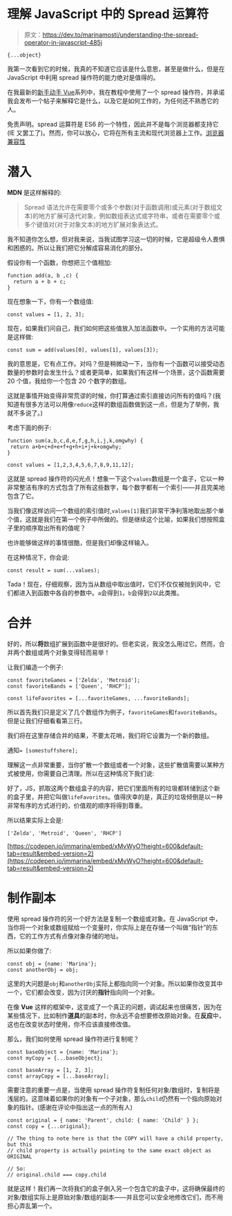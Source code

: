 # 理解 JavaScript 中的 Spread 运算符

> 原文：<https://dev.to/marinamosti/understanding-the-spread-operator-in-javascript-485j>

`{...object}`

我第一次看到它的时候，我真的不知道它应该是什么意思，甚至是做什么，但是在 JavaScript 中利用 spread 操作符的能力绝对是值得的。

在我最新的[新手动手 Vue](https://dev.to/vuevixens/hands-on-vuejs-for-beginners-part-5--1jbi)系列中，我在教程中使用了一个 spread 操作符，并承诺我会发布一个帖子来解释它是什么，以及它是如何工作的，为任何还不熟悉它的人。

免责声明。spread 运算符是 ES6 的一个特性，因此并不是每个浏览器都支持它(IE 又罢工了)。然而，你可以放心，它将在所有主流和现代浏览器上工作。[浏览器兼容性](https://developer.mozilla.org/en-US/docs/Web/JavaScript/Reference/Operators/Spread_syntax#Browser_compatibility)

# 潜入

**MDN** 是这样解释的:

> Spread 语法允许在需要零个或多个参数(对于函数调用)或元素(对于数组文本)的地方扩展可迭代对象，例如数组表达式或字符串，或者在需要零个或多个键值对(对于对象文本)的地方扩展对象表达式。

我不知道你怎么想，但对我来说，当我试图学习这一切的时候，它是超级令人畏惧和困惑的。所以让我们把它分解成容易消化的部分。

假设你有一个函数，你想把三个值相加:

```
function add(a, b ,c) {
  return a + b + c;
} 
```

现在想象一下，你有一个数组值:

```
const values = [1, 2, 3]; 
```

现在，如果我们问自己，我们如何把这些值放入加法函数中。一个实用的方法可能是这样做:

```
const sum = add(values[0], values[1], values[3]); 
```

我的意思是，它有点工作。对吗？但是稍微动一下，当你有一个函数可以接受动态数量的参数时会发生什么？或者更简单，如果我们有这样一个场景，这个函数需要 20 个值，我给你一个包含 20 个数字的数组。

这就是事情开始变得非常荒谬的时候，你打算通过索引直接访问所有的值吗？(我知道有很多方法可以用像`reduce`这样的数组函数做到这一点，但是为了举例，我就不多说了。)

考虑下面的例子:

```
function sum(a,b,c,d,e,f,g,h,i,j,k,omgwhy) {
 return a+b+c+d+e+f+g+h+i+j+k+omgwhy;
}

const values = [1,2,3,4,5,6,7,8,9,11,12]; 
```

这就是 spread 操作符的闪光点！想象一下这个`values`数组是一个盒子，它以一种非常整洁有序的方式包含了所有这些数字，每个数字都有一个索引——并且完美地包含了它。

当我们像这样访问一个数组的索引值时,`values[1]`我们非常干净利落地取出那个单个值，这就是我们在第一个例子中所做的。但是继续这个比喻，如果我们想按照盒子里的顺序取出所有的值呢？

也许能够做这样的事情很酷，但是我们却像这样输入。

在这种情况下，你会说:

```
const result = sum(...values); 
```

Tada！现在，仔细观察，因为当从数组中取出值时，它们不仅仅被抛到风中，它们都进入到函数中各自的参数中。`a`会得到`1`，`b`会得到`2`以此类推。

# 合并

好的，所以**将**数组扩展到函数中是很好的。但老实说，我没怎么用过它。然而，合并两个数组或两个对象变得轻而易举！

让我们编造一个例子:

```
const favoriteGames = ['Zelda', 'Metroid'];
const favoriteBands = ['Queen', 'RHCP'];

const lifeFavorites = [...favoriteGames, ...favoriteBands]; 
```

所以首先我们只是定义了几个数组作为例子，`favoriteGames`和`favoriteBands`。但是让我们仔细看看第三行。

我们将在这里存储合并的结果，不要太花哨，我们将它设置为一个新的数组。

通知`= [somestuffshere];`

理解这一点非常重要，当你扩散一个数组或者一个对象，这些扩散值需要以某种方式被使用，你需要自己清理。所以在这种情况下我们说:

好了，JS，抓取这两个数组盒子的内容，把它们里面所有的垃圾都转储到这个新的盒子里，并把它叫做`lifeFavorites`。值得庆幸的是，真正的垃圾倾倒是以一种非常有序的方式进行的，价值观的顺序将得到尊重。

所以结果实际上会是:

`['Zelda', 'Metroid', 'Queen', 'RHCP']`

[https://codepen.io/immarina/embed/xMvWyO?height=600&default-tab=result&embed-version=2](https://codepen.io/immarina/embed/xMvWyO?height=600&default-tab=result&embed-version=2)

# 制作副本

使用 spread 操作符的另一个好方法是复制一个数组或对象。在 JavaScript 中，当你将一个对象或数组赋给一个变量时，你实际上是在存储一个叫做“指针”的东西，它的工作方式有点像对象存储的地址。

所以如果你做了:

```
const obj = {name: 'Marina'};
const anotherObj = obj; 
```

这里的大问题是`obj`和`anotherObj`实际上都指向同一个对象。所以如果你改变其中一个，它们都会改变，因为讨厌的**指针**指向同一个对象。

在像 **Vue** 这样的框架中，这变成了一个真正的问题，调试起来也很痛苦，因为在某些情况下，比如制作**道具**的副本时，你永远不会想要修改原始对象。在**反应**中，这也在改变状态时使用，你不应该直接修改值。

那么，我们如何使用 spread 操作符进行复制呢？

```
const baseObject = {name: 'Marina'};
const myCopy = {...baseObject};

const baseArray = [1, 2, 3];
const arrayCopy = [...baseArray]; 
```

需要注意的重要一点是，当使用 spread 操作符复制任何对象/数组时，复制将是浅层的。这意味着如果你的对象有一个子对象，那么`child`仍然有一个指向原始对象的指针。(感谢在评论中指出这一点的所有人)

```
const original = { name: 'Parent', child: { name: 'Child' } };
const copy = {...original};

// The thing to note here is that the COPY will have a child property, but this
// child property is actually pointing to the same exact object as ORIGINAL

// So:
// original.child === copy.child 
```

就是这样！我们再一次将我们的盒子倒入另一个包含它的盒子中，这将确保最终的对象/数组实际上是原始对象/数组的副本——并且您可以安全地修改它们，而不用担心弄乱第一个。
